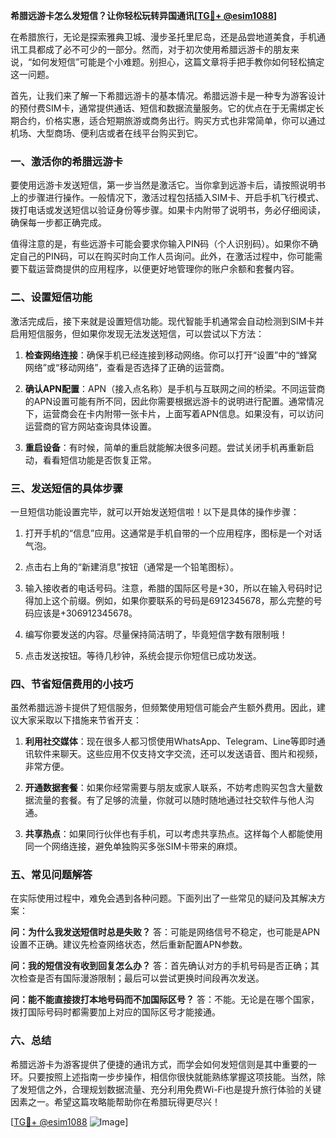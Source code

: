 **希腊远游卡怎么发短信？让你轻松玩转异国通讯[[TG💪+ @esim1088](https://t.me/s/esim1088)]**

在希腊旅行，无论是探索雅典卫城、漫步圣托里尼岛，还是品尝地道美食，手机通讯工具都成了必不可少的一部分。然而，对于初次使用希腊远游卡的朋友来说，“如何发短信”可能是个小难题。别担心，这篇文章将手把手教你如何轻松搞定这一问题。

首先，让我们来了解一下希腊远游卡的基本情况。希腊远游卡是一种专为游客设计的预付费SIM卡，通常提供通话、短信和数据流量服务。它的优点在于无需绑定长期合约，价格实惠，适合短期旅游或商务出行。购买方式也非常简单，你可以通过机场、大型商场、便利店或者在线平台购买到它。

### 一、激活你的希腊远游卡

要使用远游卡发送短信，第一步当然是激活它。当你拿到远游卡后，请按照说明书上的步骤进行操作。一般情况下，激活过程包括插入SIM卡、开启手机飞行模式、拨打电话或发送短信以验证身份等步骤。如果卡内附带了说明书，务必仔细阅读，确保每一步都正确完成。

值得注意的是，有些远游卡可能会要求你输入PIN码（个人识别码）。如果你不确定自己的PIN码，可以在购买时向工作人员询问。此外，在激活过程中，你可能需要下载运营商提供的应用程序，以便更好地管理你的账户余额和套餐内容。

### 二、设置短信功能

激活完成后，接下来就是设置短信功能。现代智能手机通常会自动检测到SIM卡并启用短信服务，但如果你发现无法发送短信，可以尝试以下方法：

1. **检查网络连接**：确保手机已经连接到移动网络。你可以打开“设置”中的“蜂窝网络”或“移动网络”，查看是否选择了正确的运营商。
   
2. **确认APN配置**：APN（接入点名称）是手机与互联网之间的桥梁。不同运营商的APN设置可能有所不同，因此你需要根据远游卡的说明进行配置。通常情况下，运营商会在卡内附带一张卡片，上面写着APN信息。如果没有，可以访问运营商的官方网站查询具体设置。

3. **重启设备**：有时候，简单的重启就能解决很多问题。尝试关闭手机再重新启动，看看短信功能是否恢复正常。

### 三、发送短信的具体步骤

一旦短信功能设置完毕，就可以开始发送短信啦！以下是具体的操作步骤：

1. 打开手机的“信息”应用。这通常是手机自带的一个应用程序，图标是一个对话气泡。

2. 点击右上角的“新建消息”按钮（通常是一个铅笔图标）。

3. 输入接收者的电话号码。注意，希腊的国际区号是+30，所以在输入号码时记得加上这个前缀。例如，如果你要联系的号码是6912345678，那么完整的号码应该是+306912345678。

4. 编写你要发送的内容。尽量保持简洁明了，毕竟短信字数有限制哦！

5. 点击发送按钮。等待几秒钟，系统会提示你短信已成功发送。

### 四、节省短信费用的小技巧

虽然希腊远游卡提供了短信服务，但频繁使用短信可能会产生额外费用。因此，建议大家采取以下措施来节省开支：

1. **利用社交媒体**：现在很多人都习惯使用WhatsApp、Telegram、Line等即时通讯软件来聊天。这些应用不仅支持文字交流，还可以发送语音、图片和视频，非常方便。

2. **开通数据套餐**：如果你经常需要与朋友或家人联系，不妨考虑购买包含大量数据流量的套餐。有了足够的流量，你就可以随时随地通过社交软件与他人沟通。

3. **共享热点**：如果同行伙伴也有手机，可以考虑共享热点。这样每个人都能使用同一个网络连接，避免单独购买多张SIM卡带来的麻烦。

### 五、常见问题解答

在实际使用过程中，难免会遇到各种问题。下面列出了一些常见的疑问及其解决方案：

**问：为什么我发送短信时总是失败？**
答：可能是网络信号不稳定，也可能是APN设置不正确。建议先检查网络状态，然后重新配置APN参数。

**问：我的短信没有收到回复怎么办？**
答：首先确认对方的手机号码是否正确；其次检查是否有国际漫游限制；最后可以尝试更换时间段再次发送。

**问：能不能直接拨打本地号码而不加国际区号？**
答：不能。无论是在哪个国家，拨打国际号码时都需要加上对应的国际区号才能接通。

### 六、总结

希腊远游卡为游客提供了便捷的通讯方式，而学会如何发短信则是其中重要的一环。只要按照上述指南一步步操作，相信你很快就能熟练掌握这项技能。当然，除了发短信之外，合理规划数据流量、充分利用免费Wi-Fi也是提升旅行体验的关键因素之一。希望这篇攻略能帮助你在希腊玩得更尽兴！

[[TG💪+ @esim1088](https://t.me/s/esim1088) ![Image](https://i.postimg.cc/4NQfJmqS/Snipaste-2025-05-13-00-14-12.png)]